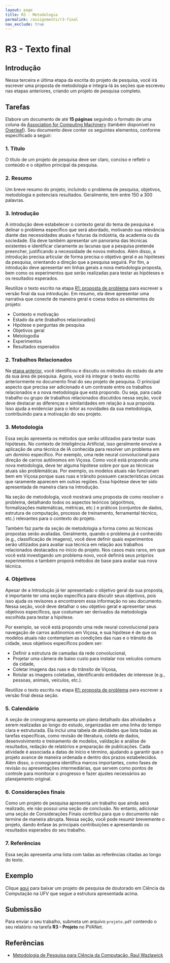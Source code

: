 ```yaml
---
layout: page
title: R3 - Metodologia
permalink: /assignments/r3-final
nav_exclude: true
---
```


# R3 - Texto final

## Introdução

Nessa terceira e última etapa da escrita do projeto de pesquisa, você irá escrever uma proposta de metodologia e integra-lá às seções que escreveu nas etapas anteriores, criando um projeto de pesquisa completo. 

## Tarefas

Elabore um documento de até **15 páginas** seguindo o formato de uma coluna da [Association for Computing Machinery](https://www.acm.org/publications/proceedings-template) (também disponível no [Overleaf](https://www.overleaf.com/latex/templates/association-for-computing-machinery-acm-generic-journal-manuscript-template/yffvrvzbhhpt)). Seu documento deve conter os seguintes elementos, conforme especificado a seguir:

### 1. Título

O título de um projeto de pesquisa deve ser claro, conciso e refletir o conteúdo e o objetivo principal da pesquisa.

### 2. Resumo

Um breve resumo do projeto, incluindo o problema de pesquisa, objetivos, metodologia e potenciais resultados. Geralmente, tem entre 150 a 300 palavras.

### 3. Introdução

A introdução deve estabelecer o contexto geral do tema de pesquisa e delinar o problema específico que será abordado, motivando sua relevância diante das necessidades atuais e futuras da indústria, da academia ou da sociedade. Ela deve também apresentar um panorama das técnicas existentes e identificar claramente as lacunas que a pesquisa pretende preencher, justificando a necessidade de novos métodos. Além disso, a introdução precisa articular de forma precisa o objetivo geral e as hipóteses da pesquisa, orientando a direção que a pesquisa seguirá. Por fim, a introdução deve apresentar em linhas gerais a nova metodologia proposta, bem como os experimentos que serão realizadas para testar as hipóteses e os resultados esperados.

Reutilize o texto escrito na etapa [R1: proposta de problema](/assignments/r1-problema) para escrever a versão final da sua introdução. Em resumo, ela deve apresentar uma narrativa que conecte de maneira geral e coesa todos os elementos do projeto:
- Contexto e motivação
- Estado da arte (trabalhos relacionados)
- Hipótese e perguntas de pesquisa
- Objetivos geral
- Metologodia
- Experimentos
- Resultados esperados

### 2. Trabalhos Relacionados

Na [etapa anterior](/assignments/r2-revisao), você identificou e discutiu os métodos do estado da arte da sua área de pesquisa. Agora, você irá integrar o texto escrito anteriormente no documento final do seu projeto de pesquisa. O principal aspecto que precisa ser adicionado é um contraste entre os trabalhos relacionados e a nova metodologia que está propondo. Ou seja, para cada trabalho ou grupo de trabalhos relacionados discutidos nessa seção, você deve destacar as diferenças e similaridades em relação à sua proposta. Isso ajuda a evidenciar para o leitor as novidades da sua metodologia, contribuindo para a motivação do seu projeto.

### 3. Metodologia

Essa seção apresenta os métodos que serão utilizados para testar suas hipóteses. No contexto de Inteligência Artificial, isso geralmente envolve a aplicação de uma técnica de IA conhecida para resolver um problema em um domínio específico. Por exemplo, uma rede neural convolucional para direção de carros autônomos em Viçosa. Como você está propondo uma nova metodologia, deve ter alguma hipótese sobre por que as técnicas atuais são problemáticas. Por exemplo, os modelos atuais não funcionam bem em Viçosa porque suas ruas e trânsito possuem características únicas que raramente aparecem em outras regiões. Essa hipótese deve ter sido apresentada de maneira clara na Introdução. 

Na seção de metodologia, você mostrará uma proposta de como resolver o problema, detalhando todos os aspectos teóricos (algoritmos, formalizações matemáticas, métricas, etc.) e práticos (conjuntos de dados, estrutura de computação, processo de treinamento, ferramental técnico, etc.) relevantes para o contexto do projeto.

Também faz parte da seção de metodologia a forma como as técnicas propostas serão avaliadas. Geralmente, quando o problema já é conhecido (e.g., classificação de imagens), você deve definir quais experimentos serão utilizados para avaliar sua técnica em relação aos trabalhos relacionados destacados no início do projeto. Nos casos mais raros, em que você está investigando um problema novo, você definirá seus próprios experimentos e também proporá métodos de base para avaliar sua nova técnica.

### 4. Objetivos

Apesar de a Introdução já ter apresentado o objetivo geral da sua proposta, é importante ter uma seção específica para discutir seus objetivos, pois isso ajuda os revisores a encontrarem essa informação no seu documento. Nessa seção, você deve detalhar o seu objetivo geral e apresentar seus objetivos específicos, que costumam ser derivados da metodologia escolhida para testar a hipótese. 

Por exemplo, se você está propondo uma rede neural convolucional para navegação de carros autônomos em Viçosa, e sua hipótese é de que os modelos atuais não contemplam as condições das ruas e o trânsito da cidade, seus objetivos específicos podem ser:

- Definir a estrutura de camadas da rede convolucional,
- Projetar uma câmera de baixo custo para instalar nos veículos comuns da cidade,
- Coletar imagens das ruas e do trânsito de Viçosa,
- Rotular as imagens coletadas, identificando entidades de interesse (e.g., pessoas, animais, veículos, etc.).

Reutilize o texto escrito na etapa [R1: proposta de problema](/assignments/r1-problema) para escrever a versão final dessa seção.

### 5. Calendário

A seção de cronograma apresenta um plano detalhado das atividades a serem realizadas ao longo do estudo, organizadas em uma linha do tempo clara e estruturada. Ela inclui uma tabela de atividades que lista todas as tarefas específicas, como revisão de literatura, coleta de dados, desenvolvimento e treinamento de modelos, validação e análise de resultados, redação de relatórios e preparação de publicações. Cada atividade é associada a datas de início e término, ajudando a garantir que o projeto avance de maneira ordenada e dentro dos prazos estabelecidos. Além disso, o cronograma identifica marcos importantes, como fases de revisão ou apresentações intermediárias, que servem como pontos de controle para monitorar o progresso e fazer ajustes necessários ao planejamento original.

### 6. Considerações finais

Como um projeto de pesquisa apresenta um trabalho que ainda será realizado, ele não possui uma seção de conclusão. No entanto, adicionar uma seção de Considerações Finais contribui para que o documento não termine de maneira abrupta. Nessa seção, você pode resumir brevemente o projeto, dando ênfase às principais contribuições e apresentando os resultados esperados do seu trabalho.

### 7. Referências

Essa seção apresenta uma lista com tadas as referências citadas ao longo do texto.

## Exemplo

Clique [aqui](/assets/homework/projeto_exemplo.pdf) para baixar um projeto de pesquisa de doutorado em Ciência da Computação na UFV que segue a estrutura apresentada acima.

## Submissão

Para enviar o seu trabalho, submeta um arquivo `projeto.pdf` contendo o seu relatório na tarefa **R3 - Projeto** no PVANet.

## Referências

- [Metodologia de Pesquisa para Ciência da Computação, Raul Wazlawick](https://www.grupogen.com.br/e-book-metodologia-de-pesquisa-para-ciencia-da-computacao)






